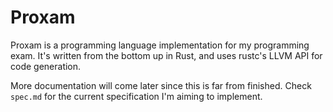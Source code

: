 # Proxam
Proxam is a programming language implementation for my programming exam.
It's written from the bottom up in Rust, and uses rustc's LLVM API for code generation.

More documentation will come later since this is far from finished.
Check `spec.md` for the current specification I'm aiming to implement.

